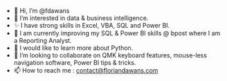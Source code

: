 - 👋 Hi, I’m @fdawans
- 👀 I’m interested in data & business intelligence.
- ✨ I have strong skills in Excel, VBA, SQL and Power BI.
- 🌱 I am currently improving my SQL & Power BI skills  @ bpost where I am a Reporting Analyst.
- 👀 I would like to learn more about Python.
- 💞️ I’m looking to collaborate on QMK keyboard features, mouse-less navigation software, Power BI tips & tricks.
- 📫 How to reach me : contact@floriandawans.com

<!---
fdawans/fdawans is a ✨ special ✨ repository because its `README.md` (this file) appears on your GitHub profile.
You can click the Preview link to take a look at your changes.
--->
